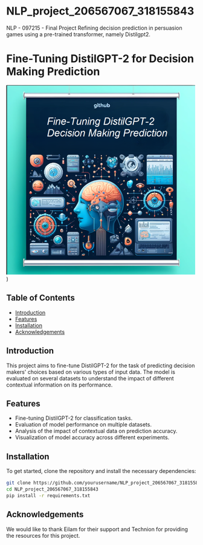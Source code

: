 # NLP_project_206567067_318155843
NLP - 097215 - Final Project
Refining decision prediction in persuasion games using a pre-trained transformer, namely Distilgpt2.


# Fine-Tuning DistilGPT-2 for Decision Making Prediction

![Project Banner](new_size_banner.png)
)

## Table of Contents

- [Introduction](#introduction)
- [Features](#features)
- [Installation](#installation)
- [Acknowledgements](#acknowledgements)

## Introduction

This project aims to fine-tune DistilGPT-2 for the task of predicting decision makers' choices based on various types of input data. The model is evaluated on several datasets to understand the impact of different contextual information on its performance.

## Features

- Fine-tuning DistilGPT-2 for classification tasks.
- Evaluation of model performance on multiple datasets.
- Analysis of the impact of contextual data on prediction accuracy.
- Visualization of model accuracy across different experiments.

## Installation

To get started, clone the repository and install the necessary dependencies:

```bash
git clone https://github.com/yourusername/NLP_project_206567067_318155843.git
cd NLP_project_206567067_318155843
pip install -r requirements.txt
```

## Acknowledgements
We would like to thank Eilam for their support and Technion for providing the resources for this project.


